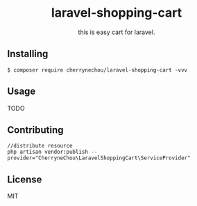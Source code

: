 <h1 align="center"> laravel-shopping-cart </h1>

<p align="center"> this is easy cart for laravel.</p>


## Installing

```shell
$ composer require cherrynechou/laravel-shopping-cart -vvv
```

## Usage

TODO

## Contributing
```
//distribute resource    
php artisan vendor:publish --provider="CherryneChou\LaravelShoppingCart\ServiceProvider"
```
## License

MIT
